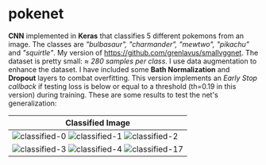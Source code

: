 # pokenet
**CNN** implemented in **Keras** that classifies 5 different pokemons from an image. The classes are _"bulbasaur", "charmander", "mewtwo", "pikachu"_ and _"squirtle"_. My version of https://github.com/grenlavus/smallvggnet. The dataset is pretty small: ≈ _280 samples per class_. I use data augmentation to enhance the dataset. I have included some **Bath Normalization** and **Dropout** layers to combat overfitting. This version implements an _Early Stop callback_ if testing loss is below or equal to a threshold (th=0.19 in this version) during training. These are some results to test the net's generalization:

|        Classified Image        |
|--------------------------------|
|![classified-0](https://user-images.githubusercontent.com/8327505/156254795-e153855d-e46c-4a29-a799-dfa04205949d.png) ![classified-1](https://user-images.githubusercontent.com/8327505/156254802-21fa4df9-aec4-421c-b972-ab934c05cde9.png) ![classified-2](https://user-images.githubusercontent.com/8327505/156254848-9ebfe372-3536-4e26-85d9-e53ed1b714bb.png)|
|![classified-3](https://user-images.githubusercontent.com/8327505/156254873-b65e31c3-1cf1-4a05-be21-f3b97be2ceb6.png) ![classified-4](https://user-images.githubusercontent.com/8327505/156254891-192c4cbd-1a3f-40f3-8ea4-40db8643b1e2.png) ![classified-17](https://user-images.githubusercontent.com/8327505/156255325-642e7c3c-2f7d-4774-a5ea-44bf109fbe30.png)|



